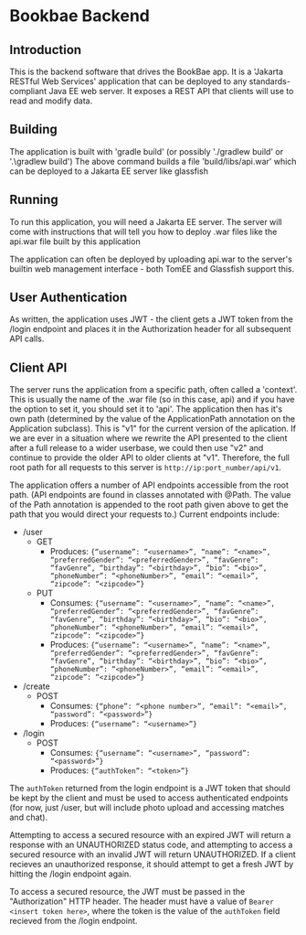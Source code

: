# Bookbae Backend

## Introduction

This is the backend software that drives the BookBae app. 
It is a 'Jakarta RESTful Web Services' application that can be deployed to any standards-compliant Java EE web server. 
It exposes a REST API that clients will use to read and modify data.

## Building

The application is built with 'gradle build' (or possibly './gradlew build' or '.\gradlew build')
The above command builds a file 'build/libs/api.war' which can be deployed to a Jakarta EE server like glassfish

## Running

To run this application, you will need a Jakarta EE server. The server will come with instructions that will tell you how to deploy .war files like the api.war file built by this application

The application can often be deployed by uploading api.war to the server's builtin web management interface - both TomEE and Glassfish support this. 

## User Authentication

As written, the application uses JWT - the client gets a JWT token from the /login endpoint and places it in the Authorization header for all subsequent API calls.

## Client API

The server runs the application from a specific path, often called a 'context'. This is usually the name of the .war file (so in this case, api) and if you have the option to set it, you should set it to 'api'. The application then has it's own path (determined by the value of the ApplicationPath annotation on the Application subclass). This is "v1" for the current version of the aplication. If we are ever in a situation where we rewrite the API presented to the client after a full release to a wider userbase, we could then use "v2" and continue to provide the older API to older clients at "v1". Therefore, the full root path for all requests to this server is `http://ip:port_number/api/v1`. 

The application offers a number of API endpoints accessible from the root path. (API endpoints are found in classes annotated with @Path. The value of the Path annotation is appended to the root path given above to get the path that you would direct your requests to.) Current endpoints include: 

- /user
    - GET
        - Produces: `{“username”: “<username>”, “name”: “<name>”, “preferredGender”: “<preferredGender>”, “favGenre”: “favGenre”, “birthday”: “<birthday>”, “bio”: “<bio>”, “phoneNumber”: “<phoneNumber>”, “email”: “<email>”, “zipcode”: “<zipcode>”}`
    - PUT
        - Consumes: `{“username”: “<username>”, “name”: “<name>”, “preferredGender”: “<preferredGender>”, “favGenre”: “favGenre”, “birthday”: “<birthday>”, “bio”: “<bio>”, “phoneNumber”: “<phoneNumber>”, “email”: “<email>”, “zipcode”: “<zipcode>”}`
        - Produces: `{“username”: “<username>”, “name”: “<name>”, “preferredGender”: “<preferredGender>”, “favGenre”: “favGenre”, “birthday”: “<birthday>”, “bio”: “<bio>”, “phoneNumber”: “<phoneNumber>”, “email”: “<email>”, “zipcode”: “<zipcode>”}`
- /create
    - POST
        - Consumes: `{“phone”: “<phone number>”, “email”: “<email>”, “password”: “<password>”}`
        - Produces: `{“username”: “<username>”}`
- /login
    - POST
        - Consumes: `{“username”: “<username>”, “password”: “<password>”}`
        - Produces: `{“authToken”: “<token>”}`

The `authToken` returned from the login endpoint is a JWT token that should be kept by the client and must be used to access authenticated endpoints (for now, just /user, but will include photo upload and accessing matches and chat).

Attempting to access a secured resource with an expired JWT will return a response with an UNAUTHORIZED status code, and attempting to access a secured resource with an invalid JWT will return UNAUTHORIZED. If a client recieves an unauthorized response, it should attempt to get a fresh JWT by hitting the /login endpoint again. 

To access a secured resource, the JWT must be passed in the "Authorization" HTTP header. The header must have a value of `Bearer <insert token here>`, where the token is the value of the `authToken` field recieved from the /login endpoint.